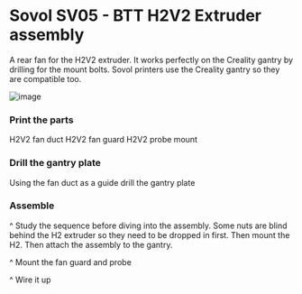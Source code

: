 # Sovol SV05 - BTT H2V2 Extruder assembly
A rear fan for the H2V2 extruder. It works perfectly on the Creality gantry by drilling for the mount bolts. Sovol printers use the Creality gantry so they are compatible too. 

![image](https://github.com/BigToyBox/BTT-H2V2-Extruder-assembly/assets/120577343/fef0ab3d-7de8-4a29-bbad-864e5401c434)



### Print the parts
H2V2 fan duct
H2V2 fan guard
H2V2 probe mount

### Drill the gantry plate
Using the fan duct as a guide drill the gantry plate

### Assemble
^ Study the sequence before diving into the assembly. Some nuts are blind behind the H2 extruder so they need to be dropped in first. Then mount the H2. Then attach the assembly to the gantry. 

^ Mount the fan guard and probe

^ Wire it up
